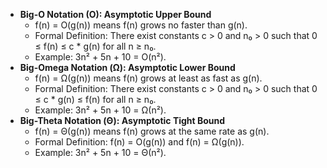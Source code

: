 - **Big-O Notation (O): Asymptotic Upper Bound**
    - f(n) = O(g(n)) means f(n) grows no faster than g(n).
    - Formal Definition: There exist constants c > 0 and n₀ > 0 such that 0 ≤ f(n) ≤ c * g(n) for all n ≥ n₀.
    - Example: 3n² + 5n + 10 = O(n²).
- **Big-Omega Notation (Ω): Asymptotic Lower Bound**
    - f(n) = Ω(g(n)) means f(n) grows at least as fast as g(n).
    - Formal Definition: There exist constants c > 0 and n₀ > 0 such that 0 ≤ c * g(n) ≤ f(n) for all n ≥ n₀.
    - Example: 3n² + 5n + 10 = Ω(n²).
- **Big-Theta Notation (Θ): Asymptotic Tight Bound**
    - f(n) = Θ(g(n)) means f(n) grows at the same rate as g(n).
    - Formal Definition: f(n) = O(g(n)) and f(n) = Ω(g(n)).
    - Example: 3n² + 5n + 10 = Θ(n²).